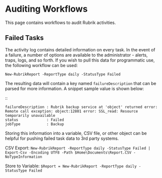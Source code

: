 Auditing Workflows
========================

This page contains workflows to audit Rubrik activities.

Failed Tasks
------------------------

The activity log contains detailed information on every task. In the event of a failure, a number of options are available to the administrator - alerts, traps, logs, and so forth. If you wish to pull this data for programmatic use, the following workflow can be used:

``New-RubrikReport -ReportType daily -StatusType Failed``

The resulting data will contain a key named ``failureDescription`` that can be parsed for more information. A snippet sample value is shown below:

::

    failureDescription : Rubrik backup service at 'object' returned error: Remote call exception: object:12801 error: SSL_read: Resource temporarily unavailable
    status             : Failed
    jobType            : Backup

Storing this information into a variable, CSV file, or other object can be helpful for pushing failed task data to 3rd party systems.

CSV Export:
    ``New-RubrikReport -ReportType daily -StatusType Failed | Export-Csv -Encoding UTF8 -Path $Home\Documents\Report.CSV -NoTypeInformation``

Store to Variable:
    ``$Report = New-RubrikReport -ReportType daily -StatusType Failed``